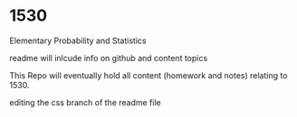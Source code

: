 # 1530
Elementary Probability and Statistics

readme will inlcude info on github and content topics

This Repo will eventually hold all content (homework and notes) relating to 1530.


editing the css branch of the readme file
